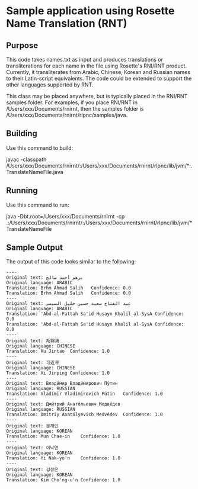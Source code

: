 
# Sample application using Rosette Name Translation (RNT)

## Purpose ##

 This code takes names.txt as input and produces translations or
 transliterations for each name in the file using Rosette's RNI/RNT product.
 Currently, it transliterates from Arabic, Chinese, Korean and Russian names to
 their Latin-script equivalents.  The code could be extended to support the
 other languages supported by RNT.

 This class may be placed anywhere, but is typically placed in the RNI/RNT
 samples folder.  For examples, if you place RNI/RNT in
 /Users/xxx/Documents/rnirnt, then the samples
 folder is /Users/xxx/Documents/rnirnt/rlpnc/samples/java.

## Building ##

Use this command to build:

javac -classpath /Users/xxx/Documents/rnirnt/:/Users/xxx/Documents/rnirnt/rlpnc/lib/jvm/*:. TranslateNameFile.java

## Running ##

Use this command to run:

java -Dbt.root=/Users/xxx/Documents/rnirnt -cp .:/Users/xxx/Documents/rnirnt/:/Users/xxx/Documents/rnirnt/rlpnc/lib/jvm/* TranslateNameFile

## Sample Output ##

The output of this code looks similar to the following:

```
----
Original text: برهم أحمد صالح
Original language: ARABIC
Translation: Brhm Ahmad Salih	Confidence: 0.0
Translation: Brhm Ahmad Salih	Confidence: 0.0
----
Original text: عبد الفتاح سعيد حسين خليل السيسى
Original language: ARABIC
Translation: 'Abd-al-Fattah Sa'id Husayn Khalil al-SysA	Confidence: 0.0
Translation: 'Abd-al-Fattah Sa'id Husayn Khalil al-SysA	Confidence: 0.0
----
Original text: 胡锦涛
Original language: CHINESE
Translation: Hu Jintao	Confidence: 1.0
----
Original text: 习近平
Original language: CHINESE
Translation: Xi Jinping	Confidence: 1.0
----
Original text: Влади́мир Влади́мирович Пу́тин
Original language: RUSSIAN
Translation: Vladímir Vladímirovich Pútin	Confidence: 1.0
----
Original text: Дми́трий Анато́льевич Медве́дев
Original language: RUSSIAN
Translation: Dmítriy Anatólyevich Medvédev	Confidence: 1.0
----
Original text: 문재인
Original language: KOREAN
Translation: Mun Chae-in	Confidence: 1.0
----
Original text: 이낙연
Original language: KOREAN
Translation: Yi Nak-yo'n	Confidence: 1.0
----
Original text: 김정은
Original language: KOREAN
Translation: Kim Cho'ng-u'n	Confidence: 1.0
```
